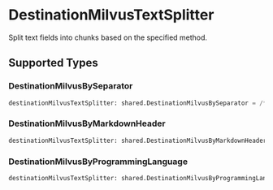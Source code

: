 # DestinationMilvusTextSplitter

Split text fields into chunks based on the specified method.


## Supported Types

### DestinationMilvusBySeparator

```python
destinationMilvusTextSplitter: shared.DestinationMilvusBySeparator = /* values here */
```

### DestinationMilvusByMarkdownHeader

```python
destinationMilvusTextSplitter: shared.DestinationMilvusByMarkdownHeader = /* values here */
```

### DestinationMilvusByProgrammingLanguage

```python
destinationMilvusTextSplitter: shared.DestinationMilvusByProgrammingLanguage = /* values here */
```


